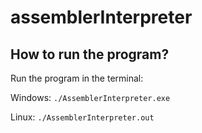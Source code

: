 # assemblerInterpreter
 
## How to run the program?
Run the program in the terminal:

Windows: `./AssemblerInterpreter.exe`

Linux: `./AssemblerInterpreter.out`
